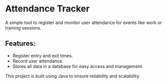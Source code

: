 # Attendance Tracker
A simple tool to register and monitor user attendance for events like work or training sessions.

## Features:
- Register entry and exit times.
- Record user attendance.
- Stores all data in a database for easy access and management.

This project is built using Java to ensure reliability and scalability.
